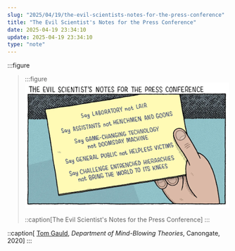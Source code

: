 ```yaml
---
slug: "2025/04/19/the-evil-scientists-notes-for-the-press-conference"
title: "The Evil Scientist's Notes for the Press Conference"
date: 2025-04-19 23:34:10
update: 2025-04-19 23:34:10
type: "note"
---
```


:::figure
> :::figure
> ![The Evil Scientist’s Notes for the Press Conference: Say LABORATORY not LAIR. Say ASSISTANTS not HENCHMEN AND GOONS. Say GAME-CHANGING TECHNOLOGY not DOOMSDAY MACHINE. Say GENERAL PUBLIC not HELPLESS VICTIMS. Say CHALLENGE ENTRENCHED HIERARCHIES not BRING THE WORLD TO ITS KNEES.](./images/2025-04-19-23-34-10-the-evil-scientists-notes-for-the-press-conference-01.webp)
>
> ::caption[The Evil Scientist's Notes for the Press Conference]
> :::

::caption[ [Tom Gauld](https://www.tomgauld.com/comic-books-v2), <cite>Department of Mind-Blowing Theories</cite>, Canongate, 2020]
:::
